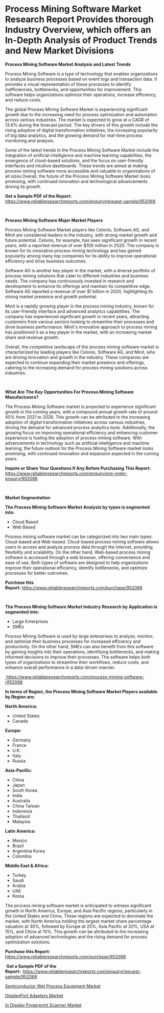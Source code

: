 <p><h1>Process Mining Software Market Research Report Provides thorough Industry Overview, which offers an In-Depth Analysis of Product Trends and New Market Divisions</h1></p><p><strong>Process Mining Software Market Analysis and Latest Trends</strong></p>
<p><p>Process Mining Software is a type of technology that enables organizations to analyze business processes based on event logs and transaction data. It provides a visual representation of these processes to identify inefficiencies, bottlenecks, and opportunities for improvement. This software helps organizations optimize their operations, increase efficiency, and reduce costs.</p><p>The global Process Mining Software Market is experiencing significant growth due to the increasing need for process optimization and automation across various industries. The market is expected to grow at a CAGR of 13.6% during the forecast period. The key drivers of this growth include the rising adoption of digital transformation initiatives, the increasing popularity of big data analytics, and the growing demand for real-time process monitoring and analysis.</p><p>Some of the latest trends in the Process Mining Software Market include the integration of artificial intelligence and machine learning capabilities, the emergence of cloud-based solutions, and the focus on user-friendly interfaces and intuitive dashboards. These trends are aimed at making process mining software more accessible and valuable to organizations of all sizes.Overall, the future of the Process Mining Software Market looks promising, with continued innovation and technological advancements driving its growth.</p></p>
<p><strong>Get a Sample PDF of the Report:&nbsp;</strong> <a href="https://www.reliableresearchreports.com/enquiry/request-sample/952068">https://www.reliableresearchreports.com/enquiry/request-sample/952068</a></p>
<p>&nbsp;</p>
<p><strong>Process Mining Software Major Market Players</strong></p>
<p><p>Process Mining Software Market players like Celonis, Software AG, and Minit are considered leaders in the industry, with strong market growth and future potential. Celonis, for example, has seen significant growth in recent years, with a reported revenue of over $100 million in 2020. The company is known for its innovative process mining technology and has gained popularity among many top companies for its ability to improve operational efficiency and drive business outcomes.</p><p>Software AG is another key player in the market, with a diverse portfolio of process mining solutions that cater to different industries and business needs. The company has continuously invested in research and development to enhance its offerings and maintain its competitive edge. Software AG reported a revenue of over $1 billion in 2020, highlighting its strong market presence and growth potential.</p><p>Minit is a rapidly growing player in the process mining industry, known for its user-friendly interface and advanced analytics capabilities. The company has experienced significant growth in recent years, attracting customers from various sectors looking to streamline their processes and drive business performance. Minit's innovative approach to process mining has positioned it as a key player in the market, with an increasing market share and revenue growth.</p><p>Overall, the competitive landscape of the process mining software market is characterized by leading players like Celonis, Software AG, and Minit, who are driving innovation and growth in the industry. These companies are expected to continue expanding their market presence and offerings, catering to the increasing demand for process mining solutions across industries.</p></p>
<p>&nbsp;</p>
<p><strong>What Are The Key Opportunities For Process Mining Software Manufacturers?</strong></p>
<p><p>The Process Mining Software market is projected to experience significant growth in the coming years, with a compound annual growth rate of around 40% from 2021 to 2026. This growth can be attributed to the increasing adoption of digital transformation initiatives across various industries, driving the demand for advanced process analytics tools. Additionally, the growing focus on improving operational efficiency and enhancing customer experience is fueling the adoption of process mining software. With advancements in technology such as artificial intelligence and machine learning, the future outlook for the Process Mining Software market looks promising, with continued innovation and expansion expected in the coming years.</p></p>
<p><strong>Inquire or Share Your Questions If Any Before Purchasing This Report:</strong> <a href="https://www.reliableresearchreports.com/enquiry/pre-order-enquiry/952068">https://www.reliableresearchreports.com/enquiry/pre-order-enquiry/952068</a></p>
<p>&nbsp;</p>
<p><strong>Market Segmentation</strong></p>
<p><strong>The Process Mining Software Market Analysis by types is segmented into:</strong></p>
<p><ul><li>Cloud Based</li><li>Web Based</li></ul></p>
<p><p>Process mining software market can be categorized into two main types: Cloud-based and Web-based. Cloud-based process mining software allows users to access and analyze process data through the internet, providing flexibility and scalability. On the other hand, Web-based process mining software is accessed through a web browser, offering convenience and ease of use. Both types of software are designed to help organizations improve their operational efficiency, identify bottlenecks, and optimize processes for better outcomes.</p></p>
<p><strong>Purchase this Report:&nbsp;</strong><a href="https://www.reliableresearchreports.com/purchase/952068">https://www.reliableresearchreports.com/purchase/952068</a></p>
<p>&nbsp;</p>
<p><strong>The Process Mining Software Market Industry Research by Application is segmented into:</strong></p>
<p><ul><li>Large Enterprises</li><li>SMEs</li></ul></p>
<p><p>Process Mining Software is used by large enterprises to analyze, monitor, and optimize their business processes for increased efficiency and productivity. On the other hand, SMEs can also benefit from this software by gaining insights into their operations, identifying bottlenecks, and making informed decisions to improve their processes. The software helps both types of organizations to streamline their workflows, reduce costs, and enhance overall performance in a data-driven manner.</p></p>
<p><a href="https://www.reliableresearchreports.com/process-mining-software-r952068">&nbsp;https://www.reliableresearchreports.com/process-mining-software-r952068</a></p>
<p><strong>In terms of Region, the Process Mining Software Market Players available by Region are:</strong></p>
<p>
    <p> <strong> North America: </strong>
        <ul>
            <li>United States</li>
            <li>Canada</li>
        </ul>
        </p> 
    <p> <strong> Europe: </strong>
        <ul>
            <li>Germany</li>
            <li>France</li>
            <li>U.K.</li>
            <li>Italy</li>
            <li>Russia</li>
        </ul>
        </p> 
    <p> <strong> Asia-Pacific: </strong>
        <ul>
            <li>China</li>
            <li>Japan</li>
            <li>South Korea</li>
            <li>India</li>
            <li>Australia</li>
            <li>China Taiwan</li>
            <li>Indonesia</li>
            <li>Thailand</li>
            <li>Malaysia</li>
        </ul>
        </p> 
    <p> <strong> Latin America: </strong>
        <ul>
            <li>Mexico</li>
            <li>Brazil</li>
            <li>Argentina Korea</li>
            <li>Colombia</li>
        </ul>
        </p> 
    <p> <strong> Middle East & Africa: </strong>
        <ul>
            <li>Turkey</li>
            <li>Saudi</li>
            <li>Arabia</li>
            <li>UAE</li>
            <li>Korea</li>
        </ul>
    </p>
    </p>
<p><p>The process mining software market is anticipated to witness significant growth in North America, Europe, and Asia Pacific regions, particularly in the United States and China. These regions are expected to dominate the market, with North America holding the largest market share percentage valuation at 30%, followed by Europe at 25%, Asia Pacific at 20%, USA at 15%, and China at 10%. This growth can be attributed to the increasing adoption of advanced technologies and the rising demand for process optimization solutions.</p></p>
<p><strong>Purchase this Report: </strong><a href="https://www.reliableresearchreports.com/purchase/952068">https://www.reliableresearchreports.com/purchase/952068</a></p>
<p>&nbsp;<strong>Get a Sample PDF of the Report:&nbsp;&nbsp;</strong><a href="https://www.reliableresearchreports.com/enquiry/request-sample/952068">https://www.reliableresearchreports.com/enquiry/request-sample/952068</a></p>
<p><strong></strong></p>
<p><p><a href="https://www.linkedin.com/pulse/semiconductor-wet-process-equipment-market-outlook-industry-itexe?trackingId=xg9%2Fo%2FkMUucf9%2BMEsZa%2BIw%3D%3D">Semiconductor Wet Process Equipment Market</a></p><p><a href="https://www.linkedin.com/pulse/displayport-adapters-market-size-outlook-forecast-2024-2031-blazew-q7xec?trackingId=fnV5GHj4Hj24%2FQvwHVPMew%3D%3D">DisplayPort Adapters Market</a></p><p><a href="https://www.linkedin.com/pulse/display-fingerprint-scanner-market-research-report-its-history-gxgqf">In Display Fingerprint Scanner Market</a></p></p>